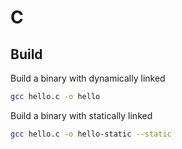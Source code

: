 # C

## Build

Build a binary with dynamically linked
```bash
gcc hello.c -o hello
```

Build a binary with statically linked
```bash
gcc hello.c -o hello-static --static
```
